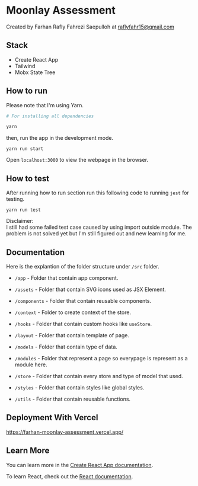 # Moonlay Assessment

Created by Farhan Rafly Fahrezi Saepulloh at <raflyfahr15@gmail.com>

## Stack

-   Create React App
-   Tailwind
-   Mobx State Tree

## How to run

Please note that I'm using Yarn.

```bash
# For installing all dependencies

yarn
```

then, run the app in the development mode.

```
yarn run start
```

Open `localhost:3000` to view the webpage in the browser.

## How to test

After running how to run section run this following code to running `jest` for testing.

```
yarn run test
```

Disclaimer:
<br>
I still had some failed test case caused by using import outside module. The problem is not solved yet but I'm still figured out and new learning for me.

## Documentation

Here is the explantion of the folder structure under `/src` folder.

-   `/app` - Folder that contain app component.

-   `/assets` - Folder that contain SVG icons used as JSX Element.
-   `/components` - Folder that contain reusable components.
-   `/context` - Folder to create context of the store.
-   `/hooks` - Folder that contain custom hooks like `useStore`.
-   `/layout` - Folder that contain template of page.
-   `/models` - Folder that contain type of data.
-   `/modules` - Folder that represent a page so everypage is represent as a module here.
-   `/store` - Folder that contain every store and type of model that used.
-   `/styles` - Folder that contain styles like global styles.
-   `/utils` - Folder that contain reusable functions.

## Deployment With Vercel

https://farhan-moonlay-assessment.vercel.app/

## Learn More

You can learn more in the [Create React App documentation](https://facebook.github.io/create-react-app/docs/getting-started).

To learn React, check out the [React documentation](https://reactjs.org/).
